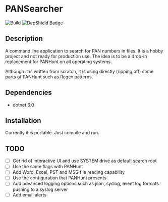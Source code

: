 # PANSearcher
![Build](https://github.com/zbalkan/PANSearcher/actions/workflows/dotnet.yml/badge.svg)
[![DepShield Badge](https://depshield.sonatype.org/badges/zbalkan/PANSearcher/depshield.svg)](https://depshield.github.io)

## Description

A command line application to search for PAN numbers in files. It is a hobby project and not ready for production use. The idea is to be a drop-in replacement for PANHunt on all operating systems.

Although it is written from scratch, it is using directly (ripping off) some parts of PANHunt such as Regex patterns.

## Dependencies
- dotnet 6.0

## Installation
Currently it is portable. Just compile and run.

## TODO
- [ ] Get rid of interactive UI and use SYSTEM drive as default search root
- [ ] Use the same flags with PANHunt
- [ ] Add Word, Excel, PST and MSG file reading capability
- [ ] Use the configuration that PANHunt presents
- [ ] Add advanced logging options such as json, syslog, event log formats pushing to a syslog server
- [ ] Add email alerts